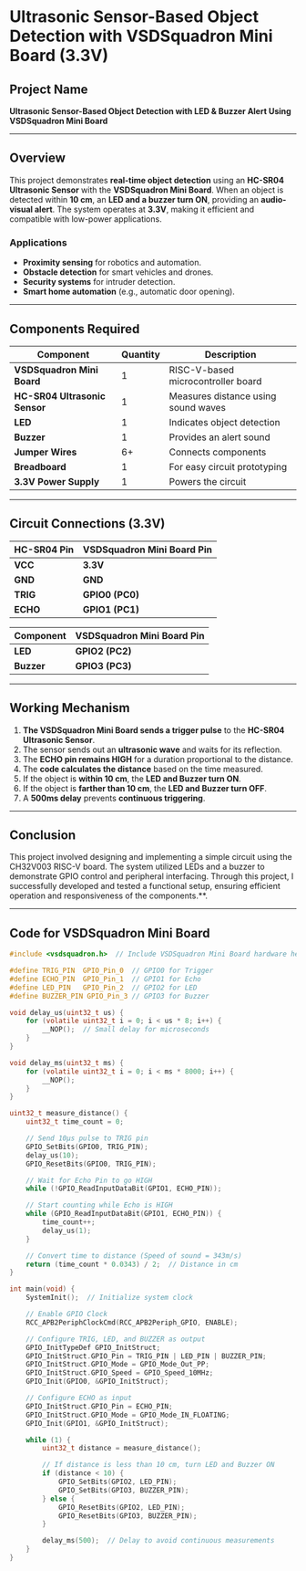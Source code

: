 # **Ultrasonic Sensor-Based Object Detection with VSDSquadron Mini Board (3.3V)**

## **Project Name**
**Ultrasonic Sensor-Based Object Detection with LED & Buzzer Alert Using VSDSquadron Mini Board**

---

## **Overview**
This project demonstrates **real-time object detection** using an **HC-SR04 Ultrasonic Sensor** with the **VSDSquadron Mini Board**. When an object is detected within **10 cm**, an **LED and a buzzer turn ON**, providing an **audio-visual alert**. The system operates at **3.3V**, making it efficient and compatible with low-power applications.

### **Applications**
- **Proximity sensing** for robotics and automation.
- **Obstacle detection** for smart vehicles and drones.
- **Security systems** for intruder detection.
- **Smart home automation** (e.g., automatic door opening).

---

## **Components Required**
| **Component** | **Quantity** | **Description** |
|--------------|------------|----------------|
| **VSDSquadron Mini Board** | 1 | RISC-V-based microcontroller board |
| **HC-SR04 Ultrasonic Sensor** | 1 | Measures distance using sound waves |
| **LED** | 1 | Indicates object detection |
| **Buzzer** | 1 | Provides an alert sound |
| **Jumper Wires** | 6+ | Connects components |
| **Breadboard** | 1 | For easy circuit prototyping |
| **3.3V Power Supply** | 1 | Powers the circuit |

---

## **Circuit Connections (3.3V)**
| **HC-SR04 Pin** | **VSDSquadron Mini Board Pin** |
|----------------|-------------------------------|
| **VCC** | **3.3V** |
| **GND** | **GND** |
| **TRIG** | **GPIO0 (PC0)** |
| **ECHO** | **GPIO1 (PC1)** |

| **Component** | **VSDSquadron Mini Board Pin** |
|--------------|-------------------------------|
| **LED** | **GPIO2 (PC2)** |
| **Buzzer** | **GPIO3 (PC3)** |

---

## **Working Mechanism**
1. **The VSDSquadron Mini Board sends a trigger pulse** to the **HC-SR04 Ultrasonic Sensor**.
2. The sensor sends out an **ultrasonic wave** and waits for its reflection.
3. The **ECHO pin remains HIGH** for a duration proportional to the distance.
4. The **code calculates the distance** based on the time measured.
5. If the object is **within 10 cm**, the **LED and Buzzer turn ON**.
6. If the object is **farther than 10 cm**, the **LED and Buzzer turn OFF**.
7. A **500ms delay** prevents **continuous triggering**.

---



## **Conclusion**
This project involved designing and implementing a simple circuit using the CH32V003 RISC-V board. The system utilized LEDs and a buzzer to demonstrate GPIO control and peripheral interfacing. Through this project, I successfully developed and tested a functional setup, ensuring efficient operation and responsiveness of the components.**.

---

## **Code for VSDSquadron Mini Board**
```c
#include <vsdsquadron.h>  // Include VSDSquadron Mini Board hardware headers

#define TRIG_PIN  GPIO_Pin_0  // GPIO0 for Trigger
#define ECHO_PIN  GPIO_Pin_1  // GPIO1 for Echo
#define LED_PIN   GPIO_Pin_2  // GPIO2 for LED
#define BUZZER_PIN GPIO_Pin_3 // GPIO3 for Buzzer

void delay_us(uint32_t us) {
    for (volatile uint32_t i = 0; i < us * 8; i++) {
        __NOP();  // Small delay for microseconds
    }
}

void delay_ms(uint32_t ms) {
    for (volatile uint32_t i = 0; i < ms * 8000; i++) {
        __NOP();
    }
}

uint32_t measure_distance() {
    uint32_t time_count = 0;

    // Send 10µs pulse to TRIG pin
    GPIO_SetBits(GPIO0, TRIG_PIN);
    delay_us(10);
    GPIO_ResetBits(GPIO0, TRIG_PIN);

    // Wait for Echo Pin to go HIGH
    while (!GPIO_ReadInputDataBit(GPIO1, ECHO_PIN));

    // Start counting while Echo is HIGH
    while (GPIO_ReadInputDataBit(GPIO1, ECHO_PIN)) {
        time_count++;
        delay_us(1);
    }

    // Convert time to distance (Speed of sound = 343m/s)
    return (time_count * 0.0343) / 2;  // Distance in cm
}

int main(void) {
    SystemInit();  // Initialize system clock

    // Enable GPIO Clock
    RCC_APB2PeriphClockCmd(RCC_APB2Periph_GPIO, ENABLE);

    // Configure TRIG, LED, and BUZZER as output
    GPIO_InitTypeDef GPIO_InitStruct;
    GPIO_InitStruct.GPIO_Pin = TRIG_PIN | LED_PIN | BUZZER_PIN;
    GPIO_InitStruct.GPIO_Mode = GPIO_Mode_Out_PP;
    GPIO_InitStruct.GPIO_Speed = GPIO_Speed_10MHz;
    GPIO_Init(GPIO0, &GPIO_InitStruct);

    // Configure ECHO as input
    GPIO_InitStruct.GPIO_Pin = ECHO_PIN;
    GPIO_InitStruct.GPIO_Mode = GPIO_Mode_IN_FLOATING;
    GPIO_Init(GPIO1, &GPIO_InitStruct);

    while (1) {
        uint32_t distance = measure_distance();

        // If distance is less than 10 cm, turn LED and Buzzer ON
        if (distance < 10) {
            GPIO_SetBits(GPIO2, LED_PIN);
            GPIO_SetBits(GPIO3, BUZZER_PIN);
        } else {
            GPIO_ResetBits(GPIO2, LED_PIN);
            GPIO_ResetBits(GPIO3, BUZZER_PIN);
        }

        delay_ms(500);  // Delay to avoid continuous measurements
    }
}
